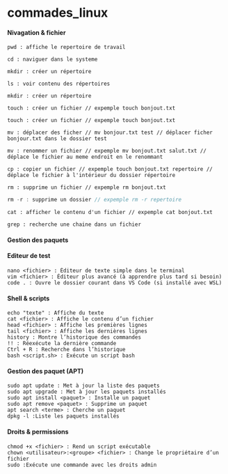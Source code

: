 # commades_linux

#### Nivagation & fichier

```ubuntu
pwd : affiche le repertoire de travail
```
```ubuntu
cd : naviguer dans le systeme
```
```ubuntu
mkdir : créer un répertoire
```
```ubuntu
ls : voir contenu des répertoires
```

```ubuntu
mkdir : créer un répertoire
```
```ubuntu
touch : créer un fichier // expemple touch bonjout.txt
```
```ubuntu
touch : créer un fichier // expemple touch bonjout.txt
```
```ubuntu
mv : déplacer des ficher // mv bonjour.txt test // déplacer ficher bonjour.txt dans le dossier test
```

```ubuntu
mv : renommer un fichier // expemple mv bonjout.txt salut.txt // déplace le fichier au meme endroit en le renommant
```

```ubuntu
cp : copier un fichier // expemple touch bonjout.txt repertoire // déplace le fichier à l'intérieur du dossier répertoire
```

```ubuntu
rm : supprime un fichier // expemple rm bonjout.txt
```
```typeScript
rm -r : supprime un dossier // expemple rm -r repertoire
```
```ubuntu
cat : afficher le contenu d'un fichier // expemple cat bonjout.txt
```
```ubuntu
grep : recherche une chaine dans un fichier
```

#### Gestion des paquets

#### Editeur de test 
```ubuntu
nano <fichier> : Éditeur de texte simple dans le terminal
vim <fichier> : Éditeur plus avancé (à apprendre plus tard si besoin)
code . : Ouvre le dossier courant dans VS Code (si installé avec WSL)

```

#### Shell & scripts

```ubuntu
echo "texte" : Affiche du texte
cat <fichier> : Affiche le contenu d’un fichier
head <fichier> : Affiche les premières lignes
tail <fichier> : Affiche les dernières lignes
history : Montre l’historique des commandes
!! : Réexécute la dernière commande
Ctrl + R : Recherche dans l’historique
bash <script.sh> : Exécute un script bash
```

#### Gestion des paquet (APT)

```ubuntu
sudo apt update : Met à jour la liste des paquets
sudo apt upgrade : Met à jour les paquets installés
sudo apt install <paquet> : Installe un paquet
sudo apt remove <paquet> : Supprime un paquet
apt search <terme> : Cherche un paquet
dpkg -l :Liste les paquets installés
```

#### Droits & permissions

```ubuntu
chmod +x <fichier> : Rend un script exécutable
chown <utilisateur>:<groupe> <fichier> : Change le propriétaire d’un fichier
sudo :Exécute une commande avec les droits admin
```










